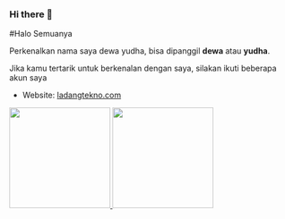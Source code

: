 ### Hi there 👋

#Halo Semuanya

Perkenalkan nama saya dewa yudha, bisa dipanggil **dewa** atau **yudha**.


Jika kamu tertarik untuk berkenalan dengan saya, silakan ikuti beberapa akun saya  
- Website: [ladangtekno.com](https://www.ladangtekno.com)



<p align="left">
  <a href="https://github.com/yudha97">
    <img height="180em" src="https://github-readme-stats-eight-theta.vercel.app/api?username=gilangadhan&show_icons=true&theme=algolia&include_all_commits=true&count_private=true"/>
    <img height="180em" src="https://github-readme-stats-eight-theta.vercel.app/api/top-langs/?username=gilangadhan&layout=compact&langs_count=8&theme=algolia"/>
  </a>
</p>
